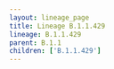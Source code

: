 ```yaml
---
layout: lineage_page
title: Lineage B.1.1.429
lineage: B.1.1.429
parent: B.1.1
children: ['B.1.1.429']
---
```


